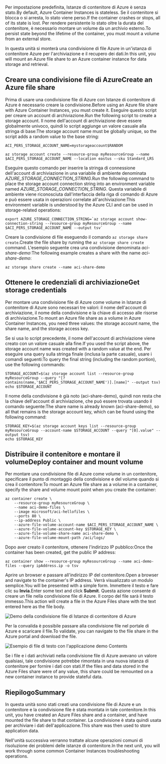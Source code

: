 <span data-ttu-id="779b2-101">Per impostazione predefinita, Istanze di contenitore di Azure è senza stato.</span><span class="sxs-lookup"><span data-stu-id="779b2-101">By default, Azure Container Instances is stateless.</span></span> <span data-ttu-id="779b2-102">Se il contenitore si blocca o si arresta, lo stato viene perso.</span><span class="sxs-lookup"><span data-stu-id="779b2-102">If the container crashes or stops, all of its state is lost.</span></span> <span data-ttu-id="779b2-103">Per rendere persistente lo stato oltre la durata del contenitore, è necessario montare un volume da un archivio esterno.</span><span class="sxs-lookup"><span data-stu-id="779b2-103">To persist state beyond the lifetime of the container, you must mount a volume from an external store.</span></span>

<span data-ttu-id="779b2-104">In questa unità si monterà una condivisione di file Azure in un'istanza di contenitore Azure per l'archiviazione e il recupero dei dati.</span><span class="sxs-lookup"><span data-stu-id="779b2-104">In this unit, you will mount an Azure file share to an Azure container instance for data storage and retrieval.</span></span>

## <a name="create-an-azure-file-share"></a><span data-ttu-id="779b2-105">Creare una condivisione file di Azure</span><span class="sxs-lookup"><span data-stu-id="779b2-105">Create an Azure file share</span></span>

<span data-ttu-id="779b2-106">Prima di usare una condivisione file di Azure con Istanze di contenitore di Azure è necessario creare la condivisione.</span><span class="sxs-lookup"><span data-stu-id="779b2-106">Before using an Azure file share with Azure Container Instances, you must create it.</span></span> <span data-ttu-id="779b2-107">Eseguire questo script per creare un account di archiviazione.</span><span class="sxs-lookup"><span data-stu-id="779b2-107">Run the following script to create a storage account.</span></span> <span data-ttu-id="779b2-108">Il nome dell'account di archiviazione deve essere globalmente univoco, quindi lo script aggiunge un valore casuale alla stringa di base:</span><span class="sxs-lookup"><span data-stu-id="779b2-108">The storage account name must be globally unique, so the script adds a random value to the base string:</span></span>

```azurecli
ACI_PERS_STORAGE_ACCOUNT_NAME=mystorageaccount$RANDOM

az storage account create --resource-group myResourceGroup --name $ACI_PERS_STORAGE_ACCOUNT_NAME --location eastus --sku Standard_LRS
```

<span data-ttu-id="779b2-109">Eseguire questo comando per inserire la stringa di connessione dell'account di archiviazione in una variabile di ambiente denominata *AZURE_STORAGE_CONNECTION_STRING*.</span><span class="sxs-lookup"><span data-stu-id="779b2-109">Run the following command to place the storage account connection string into an environment variable named *AZURE_STORAGE_CONNECTION_STRING*.</span></span> <span data-ttu-id="779b2-110">Questa variabile di ambiente viene riconosciuta dall'interfaccia della riga di comando di Azure e può essere usata in operazioni correlate all'archiviazione:</span><span class="sxs-lookup"><span data-stu-id="779b2-110">This environment variable is understood by the Azure CLI and can be used in storage-related operations:</span></span>

```azurecli
export AZURE_STORAGE_CONNECTION_STRING=`az storage account show-connection-string --resource-group myResourceGroup --name $ACI_PERS_STORAGE_ACCOUNT_NAME --output tsv`
```

<span data-ttu-id="779b2-111">Creare la condivisione di file eseguendo il comando `az storage share create`.</span><span class="sxs-lookup"><span data-stu-id="779b2-111">Create the file share by running the `az storage share create` command.</span></span> <span data-ttu-id="779b2-112">L'esempio seguente crea una condivisione denominata *aci-share-demo*:</span><span class="sxs-lookup"><span data-stu-id="779b2-112">The following example creates a share with the name *aci-share-demo*:</span></span>

```azurecli
az storage share create --name aci-share-demo
```

## <a name="get-storage-credentials"></a><span data-ttu-id="779b2-113">Ottenere le credenziali di archiviazione</span><span class="sxs-lookup"><span data-stu-id="779b2-113">Get storage credentials</span></span>

<span data-ttu-id="779b2-114">Per montare una condivisione file di Azure come volume in Istanze di contenitore di Azure sono necessari tre valori: il nome dell'account di archiviazione, il nome della condivisione e la chiave di accesso alle risorse di archiviazione.</span><span class="sxs-lookup"><span data-stu-id="779b2-114">To mount an Azure file share as a volume in Azure Container Instances, you need three values: the storage account name, the share name, and the storage access key.</span></span>

<span data-ttu-id="779b2-115">Se si usa lo script precedente, il nome dell'account di archiviazione viene creato con un valore casuale alla fine.</span><span class="sxs-lookup"><span data-stu-id="779b2-115">If you used the script above, the storage account name was created with a random value at the end.</span></span> <span data-ttu-id="779b2-116">Per eseguire una query sulla stringa finale (inclusa la parte casuale), usare i comandi seguenti:</span><span class="sxs-lookup"><span data-stu-id="779b2-116">To query the final string (including the random portion), use the following commands:</span></span>

```azurecli
STORAGE_ACCOUNT=$(az storage account list --resource-group myResourceGroup --query "[?contains(name,'$ACI_PERS_STORAGE_ACCOUNT_NAME')].[name]" --output tsv)
echo $STORAGE_ACCOUNT
```

<span data-ttu-id="779b2-117">Il nome della condivisione è già noto (aci-share-demo), quindi non resta che la chiave dell'account di archiviazione, che può essere trovata usando il comando seguente:</span><span class="sxs-lookup"><span data-stu-id="779b2-117">The share name is already known (aci-share-demo), so all that remains is the storage account key, which can be found using the following command:</span></span>

```azurecli
STORAGE_KEY=$(az storage account keys list --resource-group myResourceGroup --account-name $STORAGE_ACCOUNT --query "[0].value" --output tsv)
echo $STORAGE_KEY
```

## <a name="deploy-container-and-mount-volume"></a><span data-ttu-id="779b2-118">Distribuire il contenitore e montare il volume</span><span class="sxs-lookup"><span data-stu-id="779b2-118">Deploy container and mount volume</span></span>

<span data-ttu-id="779b2-119">Per montare una condivisione file di Azure come volume in un contenitore, specificare il punto di montaggio della condivisione e del volume quando si crea il contenitore:</span><span class="sxs-lookup"><span data-stu-id="779b2-119">To mount an Azure file share as a volume in a container, specify the share and volume mount point when you create the container:</span></span>

```azurecli
az container create \
    --resource-group myResourceGroup \
    --name aci-demo-files \
    --image microsoft/aci-hellofiles \
    --ports 80 \
    --ip-address Public \
    --azure-file-volume-account-name $ACI_PERS_STORAGE_ACCOUNT_NAME \
    --azure-file-volume-account-key $STORAGE_KEY \
    --azure-file-volume-share-name aci-share-demo \
    --azure-file-volume-mount-path /aci/logs/
```

<span data-ttu-id="779b2-120">Dopo aver creato il contenitore, ottenere l'indirizzo IP pubblico:</span><span class="sxs-lookup"><span data-stu-id="779b2-120">Once the container has been created, get the public IP address:</span></span>

```azurecli
az container show --resource-group myResourceGroup --name aci-demo-files --query ipAddress.ip -o tsv
```

<span data-ttu-id="779b2-121">Aprire un browser e passare all'indirizzo IP del contenitore.</span><span class="sxs-lookup"><span data-stu-id="779b2-121">Open a browser and navigate to the container's IP address.</span></span> <span data-ttu-id="779b2-122">Verrà visualizzato un modulo semplice.</span><span class="sxs-lookup"><span data-stu-id="779b2-122">You will be presented with a simple form.</span></span> <span data-ttu-id="779b2-123">Immettere il testo e fare clic su **Invia**.</span><span class="sxs-lookup"><span data-stu-id="779b2-123">Enter some text and click **Submit**.</span></span> <span data-ttu-id="779b2-124">Questa azione consente di creare un file nella condivisione file di Azure. Il corpo del file sarà il testo immesso.</span><span class="sxs-lookup"><span data-stu-id="779b2-124">This action will create a file in the Azure Files share with the text entered here as the file body.</span></span>

![Demo della condivisione file di Istanze di contenitore di Azure](../media-draft/files-ui.png)

<span data-ttu-id="779b2-126">Per la convalida è possibile passare alla condivisione file nel portale di Azure e scaricare il file.</span><span class="sxs-lookup"><span data-stu-id="779b2-126">To validate, you can navigate to the file share in the Azure portal and download the file.</span></span>

![Esempio di file di testo con l'applicazione demo Contents](../media-draft/sample-text.png)

<span data-ttu-id="779b2-128">Se i file e i dati archiviati nella condivisione file di Azure avevano un valore qualsiasi, tale condivisione potrebbe rimontata in una nuova istanza di contenitore per fornire i dati con stati.</span><span class="sxs-lookup"><span data-stu-id="779b2-128">If the files and data stored in the Azure Files share were of any value, this share could be remounted on a new container instance to provide stateful data.</span></span>


## <a name="summary"></a><span data-ttu-id="779b2-129">Riepilogo</span><span class="sxs-lookup"><span data-stu-id="779b2-129">Summary</span></span>

<span data-ttu-id="779b2-130">In questa unità sono stati creati una condivisione file di Azure e un contenitore e la condivisione file è stata montata in tale contenitore.</span><span class="sxs-lookup"><span data-stu-id="779b2-130">In this unit, you have created an Azure Files share and a container, and have mounted the file share to that container.</span></span> <span data-ttu-id="779b2-131">La condivisione è stata quindi usata per archiviare i dati dell'applicazione.</span><span class="sxs-lookup"><span data-stu-id="779b2-131">This share was then used to store application data.</span></span>

<span data-ttu-id="779b2-132">Nell'unità successiva verranno trattate alcune operazioni comuni di risoluzione dei problemi delle istanze di contenitore.</span><span class="sxs-lookup"><span data-stu-id="779b2-132">In the next unit, you will work through some common Container Instances troubleshooting operations.</span></span>
